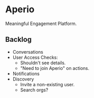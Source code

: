 # Aperio

Meaningful Engagement Platform.

## Backlog

* Conversations
* User Access Checks:
  * Shouldn't see details.
  * "Need to join Aperio" on actions.
* Notifications
* Discovery
  * Invite a non-existing user.
  * Search orgs?
